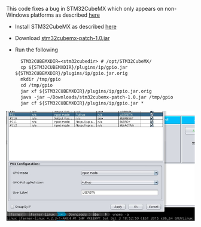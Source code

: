 This code fixes a bug in STM32CubeMX which only appears on non-Windows platforms as described [here](https://my.st.com/e8ee2d5b)

- Install STM32CubeMX as described [here](http://fivevolt.blogspot.com/2014/07/installing-stm32cubemx-on-linux.html)
- Download [stm32cubemx-patch-1.0.jar](https://github.com/joeferner/stm32cubemx-patch/releases)
- Run the following

        STM32CUBEMXDIR=<stm32cubedir> # /opt/STM32CubeMX/
        cp ${STM32CUBEMXDIR}/plugins/ip/gpio.jar ${STM32CUBEMXDIR}/plugins/ip/gpio.jar.orig
        mkdir /tmp/gpio
        cd /tmp/gpio
        jar xf ${STM32CUBEMXDIR}/plugins/ip/gpio.jar.orig
        java -jar ~/Downloads/stm32cubemx-patch-1.0.jar /tmp/gpio
        jar cf ${STM32CUBEMXDIR}/plugins/ip/gpio.jar *

![Screenshot](screenshot01.jpg)
